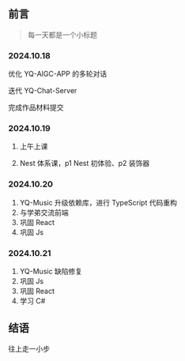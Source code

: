 ## 前言

> 每一天都是一个小标题

### 2024.10.18

优化 YQ-AIGC-APP 的多轮对话

迭代 YQ-Chat-Server

完成作品材料提交

### 2024.10.19

1. 上午上课

2. Nest 体系课，p1 Nest 初体验、p2 装饰器

### 2024.10.20

1. YQ-Music 升级依赖库，进行 TypeScript 代码重构
2. 与学弟交流前端
3. 巩固 React
4. 巩固 Js

### 2024.10.21

1. YQ-Music 缺陷修复
2. 巩固 Js
3. 巩固 React
4. 学习 C#

## 结语

往上走一小步
